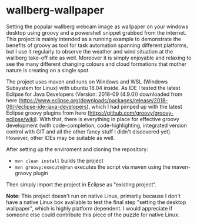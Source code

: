 # wallberg-wallpaper
Setting the popular wallberg webcam image as wallpaper on your windows desktop using groovy and a powershell snippet grabbed from the internet. This project is mainly intended as a running example to demonstrate the benefits of groovy as tool for task automation spanning different platforms, but I use it regularly to observe the weather and wind situation at the wallberg take-off site as well.
Moreover it is simply enjoyable and relaxing to see the many different changing colours and cloud formations that mother nature is creating on a single spot.

The project uses maven and runs on Windows and WSL (Windows Subsystem for Linux) with ubuntu 18.04 inside.
As IDE I tested the latest Eclipse for Java Developers (Version: 2018-09 (4.9.0)) downloaded from here (https://www.eclipse.org/downloads/packages/release/2018-09/r/eclipse-ide-java-developers), which I had pimped up with the latest Eclipse groovy plugins from here (https://github.com/groovy/groovy-eclipse/wiki).
With that, there is everything in place for effective groovy development (with code-completion, code-highlighting, integrated version control with GIT and all the other fancy stuff I didn't discovered yet). However, other IDEs may be suitable as well.

After setting up the enviroment and cloning the repository:
* `mvn clean install` builds the project
* `mvn groovy:execute@run` executes the script via maven using the maven-groovy plugin

Then simply import the project in Eclipse as "existing project".

**Note:** This project doesn't run on native Linux, primarily because I don't have a native Linux box available to test the final step "setting the desktop wallpaper", which is highly platform dependent. I would appreciate if someone else could contribute this piece of the puzzle for native Linux.
